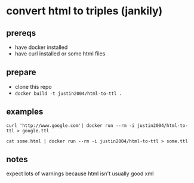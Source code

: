 # convert html to triples (jankily)

## prereqs
- have docker installed
- have curl installed or some html files

## prepare
- clone this repo
- `docker build -t justin2004/html-to-ttl .`

## examples
`curl 'http://www.google.com'| docker run --rm -i justin2004/html-to-ttl > google.ttl`

`cat some.html | docker run --rm -i justin2004/html-to-ttl > some.ttl`


## notes
expect lots of warnings because html isn't usually good xml
